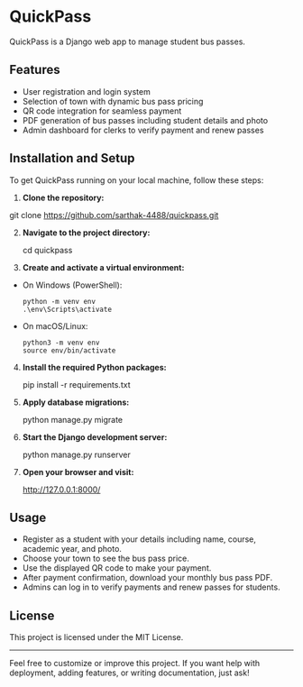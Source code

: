 ﻿# QuickPass

QuickPass is a Django web app to manage student bus passes.

## Features

- User registration and login system
- Selection of town with dynamic bus pass pricing
- QR code integration for seamless payment
- PDF generation of bus passes including student details and photo
- Admin dashboard for clerks to verify payment and renew passes

## Installation and Setup

To get QuickPass running on your local machine, follow these steps:

1. **Clone the repository:**

git clone https://github.com/sarthak-4488/quickpass.git


2. **Navigate to the project directory:**

   cd quickpass

3. **Create and activate a virtual environment:**

- On Windows (PowerShell):

  ```
  python -m venv env
  .\env\Scripts\activate
  ```

- On macOS/Linux:

  ```
  python3 -m venv env
  source env/bin/activate
  ```

4. **Install the required Python packages:**

   pip install -r requirements.txt


5. **Apply database migrations:**

   python manage.py migrate


6. **Start the Django development server:**

   python manage.py runserver


7. **Open your browser and visit:**

   http://127.0.0.1:8000/


## Usage

- Register as a student with your details including name, course, academic year, and photo.
- Choose your town to see the bus pass price.
- Use the displayed QR code to make your payment.
- After payment confirmation, download your monthly bus pass PDF.
- Admins can log in to verify payments and renew passes for students.

## License

This project is licensed under the MIT License.

---

Feel free to customize or improve this project. If you want help with deployment, adding features, or writing documentation, just ask!



